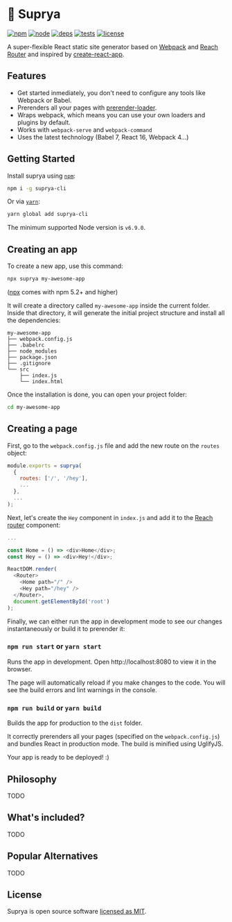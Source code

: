 # :gem: Suprya

[![npm][npm]][npm-url]
[![node][node]][node-url]
[![deps][deps]][deps-url]
[![tests][tests]][tests-url]
[![license][license]][license-url]

A super-flexible React static site generator based on [Webpack](https://webpack.js.org/) and [Reach Router](https://reach.tech/router) and inspired by [create-react-app](https://github.com/facebook/create-react-app).

## Features

- Get started inmediately, you don't need to configure any tools like Webpack or Babel.
- Prerenders all your pages with [prerender-loader](https://github.com/GoogleChromeLabs/prerender-loader/).
- Wraps webpack, which means you can use your own loaders and plugins by default.
- Works with `webpack-serve` and `webpack-command`
- Uses the latest technology (Babel 7, React 16, Webpack 4...)

## Getting Started

Install suprya using [`npm`](https://www.npmjs.com/):

```bash
npm i -g suprya-cli
```

Or via [`yarn`](https://yarnpkg.com/en/package/suprya-cli):

```bash
yarn global add suprya-cli
```

The minimum supported Node version is `v6.9.0`.

## Creating an app

To create a new app, use this command:

```bash
npx suprya my-awesome-app
```

([npx](https://medium.com/@maybekatz/introducing-npx-an-npm-package-runner-55f7d4bd282b) comes with npm 5.2+ and higher)

It will create a directory called `my-awesome-app` inside the current folder.
Inside that directory, it will generate the initial project structure and install all the dependencies:

```
my-awesome-app
├── webpack.config.js
├── .babelrc
├── node_modules
├── package.json
├── .gitignore
└── src
    ├── index.js
    └── index.html
```

Once the installation is done, you can open your project folder:

```bash
cd my-awesome-app
```

## Creating a page

First, go to the `webpack.config.js` file and add the new route on the `routes` object:

```js
module.exports = suprya(
  {
    routes: ['/', '/hey'],
    ...
  },
  ...
);
```

Next, let's create the `Hey` component in `index.js` and add it to the [Reach router](https://reach.tech/router) component:

```js
...

const Home = () => <div>Home</div>;
const Hey = () => <div>Hey!</div>;

ReactDOM.render(
  <Router>
    <Home path="/" />
    <Hey path="/hey" />
  </Router>,
  document.getElementById('root')
);
```

Finally, we can either run the app in development mode to see our changes instantaneously or build it to prerender it:

### `npm run start` or `yarn start`

Runs the app in development. Open http://localhost:8080 to view it in the browser.

The page will automatically reload if you make changes to the code. You will see the build errors and lint warnings in the console.

### `npm run build` or `yarn build`

Builds the app for production to the `dist` folder.

It correctly prerenders all your pages (specified on the `webpack.config.js`) and bundles React in production mode. The build is minified using UglifyJS.

Your app is ready to be deployed! :)

## Philosophy

TODO

## What's included?

TODO

## Popular Alternatives

TODO

## License

Suprya is open source software [licensed as MIT](LICENSE).

[npm]: https://img.shields.io/npm/v/suprya-cli.svg
[npm-url]: https://npmjs.com/package/suprya-cli
[node]: https://img.shields.io/node/v/suprya-cli.svg
[node-url]: https://nodejs.org
[deps]: https://img.shields.io/david/suprya/suprya.svg
[deps-url]: https://david-dm.org/suprya/suprya
[tests]: https://img.shields.io/travis/suprya/suprya/master.svg
[tests-url]: https://travis-ci.org/suprya/suprya
[license-url]: LICENSE
[license]: https://img.shields.io/github/license/suprya/suprya.svg